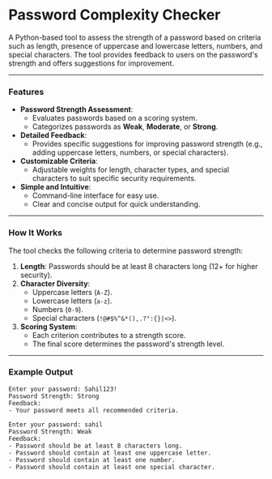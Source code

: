 # Password Complexity Checker

A Python-based tool to assess the strength of a password based on criteria such as length, presence of uppercase and lowercase letters, numbers, and special characters. The tool provides feedback to users on the password's strength and offers suggestions for improvement.

---

### Features

- **Password Strength Assessment**:
  - Evaluates passwords based on a scoring system.
  - Categorizes passwords as **Weak**, **Moderate**, or **Strong**.
- **Detailed Feedback**:
  - Provides specific suggestions for improving password strength (e.g., adding uppercase letters, numbers, or special characters).
- **Customizable Criteria**:
  - Adjustable weights for length, character types, and special characters to suit specific security requirements.
- **Simple and Intuitive**:
  - Command-line interface for easy use.
  - Clear and concise output for quick understanding.

---

### How It Works

The tool checks the following criteria to determine password strength:
1. **Length**: Passwords should be at least 8 characters long (12+ for higher security).
2. **Character Diversity**:
   - Uppercase letters (`A-Z`).
   - Lowercase letters (`a-z`).
   - Numbers (`0-9`).
   - Special characters (`!@#$%^&*(),.?":{}|<>`).
3. **Scoring System**:
   - Each criterion contributes to a strength score.
   - The final score determines the password's strength level.

---

### Example Output

```
Enter your password: Sahil123!
Password Strength: Strong
Feedback:
- Your password meets all recommended criteria.
```

```
Enter your password: sahil
Password Strength: Weak
Feedback:
- Password should be at least 8 characters long.
- Password should contain at least one uppercase letter.
- Password should contain at least one number.
- Password should contain at least one special character.
```
